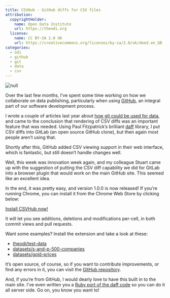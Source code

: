 ```yaml
---
title: CSVHub - GitHub diffs for CSV files
attribution:
  copyrightHolder:
    name: Open Data Institute
    url: https://theodi.org
  license:
    name: CC BY-SA 2.0 UK
    url: https://creativecommons.org/licenses/by-sa/2.0/uk/deed.en_GB
categories:
  - odi
  - github
  - git
  - data
  - csv
---
```

![null](https://bd7a65e2cb448908f934-86a50c88e47af9e1fb58ce0672b5a500.r32.cf3.rackcdn.com/uploads/assets/7f/3c/537f3c4b1f986a085f000010/Screen_Shot_2014-05-22_at_21.24.46.png)

Over the last few months, I’ve spent some time working on how we collaborate on data publishing, particularly when using [GitHub](http://github.com), an integral part of our software development process.

I wrote a couple of articles last year about [how git could be used for data](http://theodi.org/blog/adapting-git-simple-data), and came to the conclusion that rendering of CSV diffs was an important feature that was needed. Using Paul Fitzpatrick’s brilliant [daff](https://github.com/paulfitz/daff) library, I put CSV diffs into GitLab (an open source GitHub clone), but then again most people aren’t using that.

Shortly after this, GitHub added CSV viewing support in their web interface, which is fantastic, but still doesn’t handle changes well.

Well, this week was innovation week again, and my colleague Stuart came up with the suggestion of putting the CSV diff capability we did for GitLab into a browser plugin that would work on the main GitHub site. This seemed like an excellent idea.

In the end, it was pretty easy, and version 1.0.0 is now released! If you’re running Chrome, you can install it from the Chrome Web Store by clicking below:

[Install CSVHub now!](https://chrome.google.com/webstore/detail/csvhub/dbemglgpbebafkibfncdpdmdikacingf)

It will let you see additions, deletions and modifications per-cell, in both commit views and pull requests.

Want some examples? Install the extension and take a look at these:

*   [theodi/test-data](https://github.com/theodi/test-data/commit/9f391e6e35963b96aa0eed56c20ccd70f326e1f7)
*   [datasets/s-and-p-500-companies](https://github.com/datasets/s-and-p-500-companies/commit/e64871e745a0d34ec3a0ae1b702886a1925d4cdf#diff-fc13dde00d8f846b940d1524b58652f9R269)
*   [datasets/gold-prices](https://github.com/datasets/gold-prices/commit/92d91c206a3b5ab2b4bb74575409eff1221d31cb)

It’s open source, of course, so if you want to contribute improvements, or find any errors in it, you can visit the [GitHub repository](https://github.com/theodi/csvhub).

And, if you’re from GitHub, I would dearly love to have this built in to the main site. I’ve even written you a [Ruby port of the daff code](https://github.com/theodi/coopy-ruby) so you can do it all server side. Go on, you know you want to!
